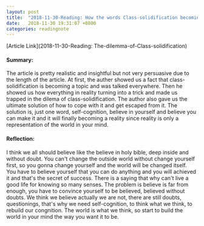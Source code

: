 ```yaml
---
layout: post
title:  "2018-11-30-Reading: How the words Class-solidification becoming popular"
date:   2018-11-30 19:31:07 +0800
categories: readingnote
---
```


[Article Link](2018-11-30-Reading: The-dilemma-of-Class-solidification)

#### Summary:
The article is pretty realistic and insightful but not very persuasive due to the length of the article. At first, the auther showed us a fact that class-solidification is becoming a topic and was talked everywhere. Then he showed us how everything in reality turning into a trick and made us trapped in the dilema of class-solidification. The author also gave us the ultimate solution of how to cope with it and get escaped from it. The solution is, just one word, self-cognition, believe in yourself and believe you can make it and it will finally becoming a reality since reality is only a representation of the world in your mind.


#### Reflection:
I think we all should believe like the believe in holy bible, deep inside and without doubt. You can't change the outside world without change yourself first, so you gonna change yourself and the world will be changed itself. You have to believe yourself that you can do anything and you will achieved it and that's the secret of success. There is a saying that why can't live a good life for knowing so many senses. The problem is believe is far from enough, you have to convince yourself to be believed, believed without doubts. We think we believe actually we are not, there are still doubts, questionings, that's why we need self-cognition, to think what we think, to rebuild our congnition. 
The world is what we think, so start to build the world in your mind the way you want it to be.
